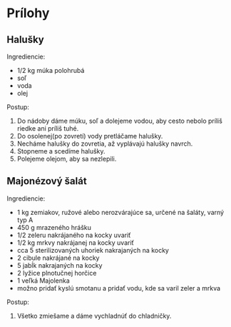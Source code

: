 # Prílohy

## Halušky

Ingrediencie:

* 1/2 kg múka polohrubá
* soľ 
* voda
* olej

Postup:

1. Do nádoby dáme múku, soľ a dolejeme vodou, aby cesto nebolo príliš riedke ani príliš tuhé. 
2. Do osolenej(po zovretí) vody pretláčame halušky. 
3. Necháme halušky do zovretia, až vyplávajú halušky navrch. 
4. Stopneme a scedíme halušky. 
5. Polejeme olejom, aby sa nezlepili. 

## Majonézový šalát

Ingrediencie:

* 1 kg zemiakov, ružové alebo nerozvárajúce sa, určené na šaláty, varný typ A 
* 450 g mrazeného hrášku
* 1/2 zeleru nakrájaného na kocky uvariť 
* 1/2 kg mrkvy nakrájanej na kocky uvariť
* cca 5 sterilizovaných uhoriek nakrajaných na kocky
* 2 cibule nakrájané na kocky
* 5 jabĺk nakrajaných na kocky
* 2 lyžice plnotučnej horčice 
* 1 veľká Majolenka
* možno pridať kyslú smotanu a pridať vodu, kde sa varil zeler a mrkva

Postup:
1. Všetko zmiešame a dáme vychladnúť do chladničky.

